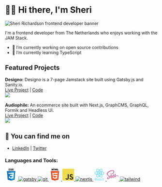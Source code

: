 <!--
**shericodes/shericodes** is a ✨ _special_ ✨ repository because its `README.md` (this file) appears on your GitHub profile.

Here are some ideas to get you started:

- 🔭 I’m currently working on ...
- 🌱 I’m currently learning ...
- 👯 I’m looking to collaborate on ...
- 🤔 I’m looking for help with ...
- 💬 Ask me about ...
- 📫 How to reach me: ...
- 😄 Pronouns: ...
- ⚡ Fun fact: ...
-->

# 👋🏾 Hi there, I'm Sheri 

![Sheri Richardson frontend developer banner](https://user-images.githubusercontent.com/1948858/203422686-d775fc22-4339-4161-a0c8-d286dda1aa36.png)

I'm a frontend developer from The Netherlands who enjoys working with the JAM Stack.


- 🔭 I’m currently working on open source contributions
- 🌱 I’m currently learning TypeScript

## Featured Projects

<strong>Designo:</strong> Designo is a 7-page Jamstack site built using Gatsby.js and Sanity.io.<br />
<a href="https://srdesigno.netlify.app/">Live Project</a> | <a href="https://github.com/shericodes/designo-gatsby-sanity">Code</a><br />
<img src="https://user-images.githubusercontent.com/1948858/211288866-246f2272-26d3-46cf-8587-366ccd273e2c.png" width="800">

<strong>Audiophile:</strong> An ecommerce site built with Next.js, GraphCMS, GraphQL, Formik and Headless UI.<br />
<a href="https://audiophile-next.vercel.app/">Live Project</a> | <a href="https://github.com/shericodes/audiophile-next">Code</a><br />
<img src="https://user-images.githubusercontent.com/1948858/211289161-dda89a8a-035f-4b42-8360-28eed671f66e.png" width="800">


## 🔎 You can find me on

- [LinkedIn](https://www.linkedin.com/in/sheriallis/) | [Twitter](https://www.twitter.com/shericodes)

<h3 align="left">Languages and Tools:</h3>
<p align="left"> <a href="https://www.w3schools.com/css/" target="_blank" rel="noreferrer"> <img src="https://raw.githubusercontent.com/devicons/devicon/master/icons/css3/css3-original-wordmark.svg" alt="css3" width="40" height="40"/> </a> <a href="https://www.gatsbyjs.com/" target="_blank" rel="noreferrer"> <img src="https://www.vectorlogo.zone/logos/gatsbyjs/gatsbyjs-icon.svg" alt="gatsby" width="40" height="40"/> </a> <a href="https://git-scm.com/" target="_blank" rel="noreferrer"> <img src="https://www.vectorlogo.zone/logos/git-scm/git-scm-icon.svg" alt="git" width="40" height="40"/> </a> <a href="https://www.w3.org/html/" target="_blank" rel="noreferrer"> <img src="https://raw.githubusercontent.com/devicons/devicon/master/icons/html5/html5-original-wordmark.svg" alt="html5" width="40" height="40"/> </a> <a href="https://developer.mozilla.org/en-US/docs/Web/JavaScript" target="_blank" rel="noreferrer"> <img src="https://raw.githubusercontent.com/devicons/devicon/master/icons/javascript/javascript-original.svg" alt="javascript" width="40" height="40"/> </a> <a href="https://nextjs.org/" target="_blank" rel="noreferrer"> <img src="https://cdn.worldvectorlogo.com/logos/nextjs-2.svg" alt="nextjs" width="40" height="40"/> </a> <a href="https://reactjs.org/" target="_blank" rel="noreferrer"> <img src="https://raw.githubusercontent.com/devicons/devicon/master/icons/react/react-original-wordmark.svg" alt="react" width="40" height="40"/> </a> <a href="https://sass-lang.com" target="_blank" rel="noreferrer"> <img src="https://raw.githubusercontent.com/devicons/devicon/master/icons/sass/sass-original.svg" alt="sass" width="40" height="40"/> </a> <a href="https://tailwindcss.com/" target="_blank" rel="noreferrer"> <img src="https://www.vectorlogo.zone/logos/tailwindcss/tailwindcss-icon.svg" alt="tailwind" width="40" height="40"/> </a> </p>
